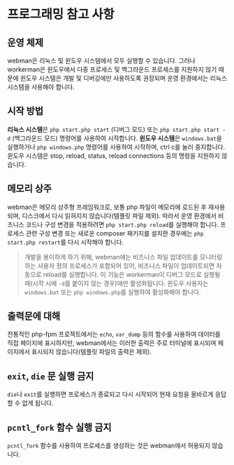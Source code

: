# 프로그래밍 참고 사항

## 운영 체제
webman은 리눅스 및 윈도우 시스템에서 모두 실행할 수 있습니다. 그러나 workerman은 윈도우에서 다중 프로세스 및 백그라운드 프로세스를 지원하지 않기 때문에 윈도우 시스템은 개발 및 디버깅에만 사용하도록 권장되며 운영 환경에서는 리눅스 시스템을 사용해야 합니다.

## 시작 방법
**리눅스 시스템**은 `php start.php start` (디버그 모드) 또는 `php start.php start -d` (백그라운드 모드) 명령어를 사용하여 시작합니다.
**윈도우 시스템**은 `windows.bat`을 실행하거나 `php windows.php` 명령어를 사용하여 시작하며, ctrl c를 눌러 중지합니다. 윈도우 시스템은 stop, reload, status, reload connections 등의 명령을 지원하지 않습니다.

## 메모리 상주
webman은 메모리 상주형 프레임워크로, 보통 php 파일이 메모리에 로드된 후 재사용되며, 디스크에서 다시 읽혀지지 않습니다(템플릿 파일 제외). 따라서 운영 환경에서 비즈니스 코드나 구성 변경을 적용하려면 `php start.php reload`를 실행해야 합니다. 프로세스 관련 구성 변경 또는 새로운 composer 패키지를 설치한 경우에는 `php start.php restart`를 다시 시작해야 합니다.

> 개발을 용이하게 하기 위해, webman에는 비즈니스 파일 업데이트를 모니터링하는 사용자 정의 프로세스가 포함되어 있어, 비즈니스 파일이 업데이트되면 자동으로 reload를 실행합니다. 이 기능은 workerman이 디버그 모드로 실행될 때(시작 시에 `-d`를 붙이지 않는 경우)에만 활성화됩니다. 윈도우 사용자는 `windows.bat` 또는 `php windows.php`를 실행하여 활성화해야 합니다.

## 출력문에 대해
전통적인 php-fpm 프로젝트에서는 `echo`, `var_dump` 등의 함수를 사용하여 데이터를 직접 페이지에 표시하지만, webman에서는 이러한 출력은 주로 터미널에 표시되며 페이지에서 표시되지 않습니다(템플릿 파일의 출력은 제외).

## `exit`, `die` 문 실행 금지
`die`나 `exit`를 실행하면 프로세스가 종료되고 다시 시작되어 현재 요청을 올바르게 응답할 수 없게 됩니다.

## `pcntl_fork` 함수 실행 금지
`pcntl_fork` 함수를 사용하여 프로세스를 생성하는 것은 webman에서 허용되지 않습니다.
